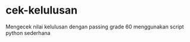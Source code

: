# cek-kelulusan
Mengecek nilai kelulusan dengan passing grade 60 menggunakan script python sederhana
